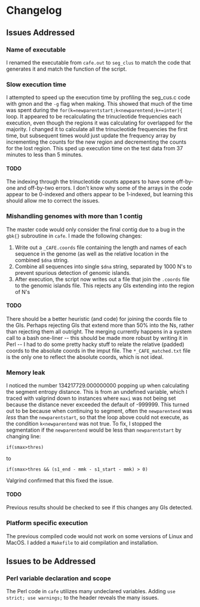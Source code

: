 # Changelog

## Issues Addressed
### Name of executable
I renamed the executable from `cafe.out` to `seg_clus` to match the code that generates it and match the function of the script.
### Slow execution time
I attempted to speed up the execution time by profiling the seg_cus.c code with gmon and the `-g` flag when making.  This showed that much of the time was spent during the `for(k=newparentstart;k<newparentend;k+=inter){` loop.  It appeared to be recalculating the trinucleotide frequencies each execution, even though the regions it was calculating for overlapped for the majority.  I changed it to calculate all the trinucleotide frequencies the first time, but subsequent times would just update the frequency array by incrementing the counts for the new region and decrementing the counts for the lost region.  This sped up execution time on the test data from 37 minutes to less than 5 minutes.

#### TODO
The indexing through the trinucleotide counts appears to have some off-by-one and off-by-two errors.  I don't know why some of the arrays in the code appear to be 0-indexed and others appear to be 1-indexed, but learning this should allow me to correct the issues.

### Mishandling genomes with more than 1 contig
The master code would only consider the final contig due to a bug in the `gbk{}` subroutine in `cafe`.  I made the following changes:

1) Write out a `_CAFE.coords` file containing the length and names of each sequence in the genome (as well as the relative location in the combined `$dna` string.
2) Combine all sequences into single `$dna` string, separated by 1000 N's to prevent spurious detection of genomic islands.
3) After execution, the script now writes out a file that join the `.coords` file to the genomic islands file.  This rejects any GIs extending into the region of N's

#### TODO
There should be a better heuristic (and code) for joining the coords file to the GIs.  Perhaps rejecting GIs that extend more than 50% into the Ns, rather than rejecting them all outright. The merging currently happens in a system call to a bash one-liner -- this should be made more robust by writing it in Perl -- I had to do some pretty hacky stuff to relate the relative (padded) coords to the absolute coords in the imput file. The `*_CAFE_matched.txt` file is the only one to reflect the absolute coords, which is not ideal.

### Memory leak
I noticed the number 134217729.000000000 popping up when calculating the segment entropy distance.  This is from an undefined variable, which I traced with valgrind down to instances where `maxi` was not being set because the distance never exceeded the default of -999999.  This turned out to be because when continuing to segment, often the `newparentend` was _less_ than the `newparentstart`, so that the loop above could not execute, as the condition `k<newparentend` was not true. To fix, I stopped the segmentation if the `newparentend` would be  less than `newparentstart` by changing line:
```
if(smax>thres)
```
to
```
if(smax>thres && (s1_end - mmk - s1_start - mmk) > 0)
```
Valgrind confirmed that this fixed the issue.

#### TODO
Previous results should be checked to see if this changes any GIs detected.

### Platform specific execution
The previous compiled code would not work on some versions of Linux and MacOS.  I added a `Makefile` to aid compilation and installation.

## Issues to be Addressed
### Perl variable declaration and scope
The Perl code in `cafe` utilizes many undeclared variables.  Adding `use strict; use warnings;` to the header reveals the many issues.
